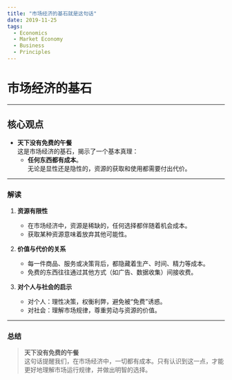 ```yaml
---
title: "市场经济的基石就是这句话"
date: 2019-11-25
tags:
  - Economics
  - Market Economy
  - Business
  - Principles
---
```


# 市场经济的基石

---

## **核心观点**

- **天下没有免费的午餐**  
  这是市场经济的基石，揭示了一个基本真理：  
  - **任何东西都有成本**。  
    无论是显性还是隐性的，资源的获取和使用都需要付出代价。

---

### **解读**

1. **资源有限性**  
   - 在市场经济中，资源是稀缺的，任何选择都伴随着机会成本。  
   - 获取某种资源意味着放弃其他可能性。

2. **价值与代价的关系**  
   - 每一件商品、服务或决策背后，都隐藏着生产、时间、精力等成本。  
   - 免费的东西往往通过其他方式（如广告、数据收集）间接收费。

3. **对个人与社会的启示**  
   - 对个人：理性决策，权衡利弊，避免被“免费”诱惑。  
   - 对社会：理解市场规律，尊重劳动与资源的价值。

---

### **总结**

> **天下没有免费的午餐**  
这句话提醒我们，在市场经济中，一切都有成本。只有认识到这一点，才能更好地理解市场运行规律，并做出明智的选择。
